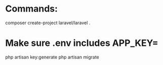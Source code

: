 # Commands:
composer create-project laravel/laravel .

# Make sure .env includes APP_KEY=
php artisan key:generate 
php artisan migrate
